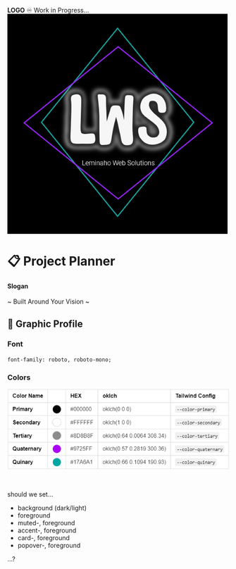 **LOGO** ♾️ Work in Progress...
![temp logo](public/images/LWS-logo.png)

# 📋 Project Planner

#### Slogan

~ Built Around Your Vision ~

## 🎨 Graphic Profile

### Font

`font-family: roboto, roboto-mono;`

### Colors

![Color Chart](public/images/LWS-colors.png)

<!-- | Color Name     |                                                                                                                                    | HEX     | oklch                     | Tailwind Config      |
| :------------- | :--------------------------------------------------------------------------------------------------------------------------------- | :------ | :------------------------ | :------------------- |
| **Primary**    | <span style="display:block;margin:auto;width:24px;height:24px;border-radius:50%;background:#000000;"></span>                       | #000000 | oklch(0 0 0)              | `--color-primary`    |
| **Secondary**  | <span style="display:block;margin:auto;width:24px;height:24px;border-radius:50%;background:#FFFFFF;border:1px solid #ccc;"></span> | #FFFFFF | oklch(1 0 0)              | `--color-secondary`  |
| **Tertiary**   | <span style="display:block;margin:auto;width:24px;height:24px;border-radius:50%;background:#8D8B8F;border:1px solid #ccc;"></span> | #8D8B8F | oklch(0.64 0.0064 308.34) | `--color-tertiary`   |
| **Quaternary** | <span style="display:block;margin:auto;width:24px;height:24px;border-radius:50%;background:#9725FF;"></span>                       | #9725FF | oklch(0.57 0.2819 300.36) | `--color-quaternary` |
| **Quinary**    | <span style="display:block;margin:auto;width:24px;height:24px;border-radius:50%;background:#17A6A1;"></span>                       | #17A6A1 | oklch(0.66 0.1094 190.93) | `--color-quinary`    | -->

<br>

should we set...

- background (dark/light)
- foreground
- muted-, foreground
- accent-, foreground
- card-, foreground
- popover-, foreground

...?

